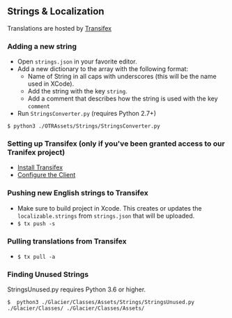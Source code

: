 ## Strings & Localization

Translations are hosted by [Transifex](https://www.transifex.com/projects/p/chatsecure/)

### Adding a new string

* Open `strings.json` in your favorite editor.
* Add a new dictionary to the array with the following format:
	* Name of String in all caps with underscores (this will be the name used in XCode).
	* Add the string with the key `string`.
	* Add a comment that describes how the string is used with the key `comment`
* Run `StringsConverter.py` (requires Python 2.7+)

```
$ python3 ./OTRAssets/Strings/StringsConverter.py
```

### Setting up Transifex (only if you've been granted access to our Tranifex project)

* [Install Transifex](http://support.transifex.com/customer/portal/articles/995605-installation)
* [Configure the Client](http://support.transifex.com/customer/portal/articles/1000855-configuring-the-client)

### Pushing new English strings to Transifex

* Make sure to build project in Xcode. This creates or updates the `localizable.strings` from `strings.json` that will be uploaded.
* `$ tx push -s`

### Pulling translations from Transifex

* `$ tx pull -a`

### Finding Unused Strings

StringsUnused.py requires Python 3.6 or higher.

```
$  python3 ./Glacier/Classes/Assets/Strings/StringsUnused.py ./Glacier/Classes/ ./Glacier/Classes/Assets/
```
